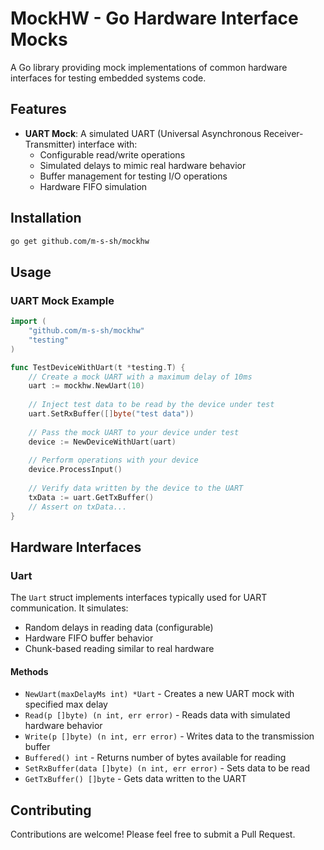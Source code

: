 # MockHW - Go Hardware Interface Mocks

A Go library providing mock implementations of common hardware interfaces for testing embedded systems code.

## Features

- **UART Mock**: A simulated UART (Universal Asynchronous Receiver-Transmitter) interface with:
  - Configurable read/write operations
  - Simulated delays to mimic real hardware behavior
  - Buffer management for testing I/O operations
  - Hardware FIFO simulation

## Installation

```bash
go get github.com/m-s-sh/mockhw
```

## Usage

### UART Mock Example

```go
import (
    "github.com/m-s-sh/mockhw"
    "testing"
)

func TestDeviceWithUart(t *testing.T) {
    // Create a mock UART with a maximum delay of 10ms
    uart := mockhw.NewUart(10)
    
    // Inject test data to be read by the device under test
    uart.SetRxBuffer([]byte("test data"))
    
    // Pass the mock UART to your device under test
    device := NewDeviceWithUart(uart)
    
    // Perform operations with your device
    device.ProcessInput()
    
    // Verify data written by the device to the UART
    txData := uart.GetTxBuffer()
    // Assert on txData...
}
```

## Hardware Interfaces

### Uart

The `Uart` struct implements interfaces typically used for UART communication. It simulates:

- Random delays in reading data (configurable)
- Hardware FIFO buffer behavior
- Chunk-based reading similar to real hardware

#### Methods

- `NewUart(maxDelayMs int) *Uart` - Creates a new UART mock with specified max delay
- `Read(p []byte) (n int, err error)` - Reads data with simulated hardware behavior
- `Write(p []byte) (n int, err error)` - Writes data to the transmission buffer
- `Buffered() int` - Returns number of bytes available for reading
- `SetRxBuffer(data []byte) (n int, err error)` - Sets data to be read
- `GetTxBuffer() []byte` - Gets data written to the UART

## Contributing

Contributions are welcome! Please feel free to submit a Pull Request.